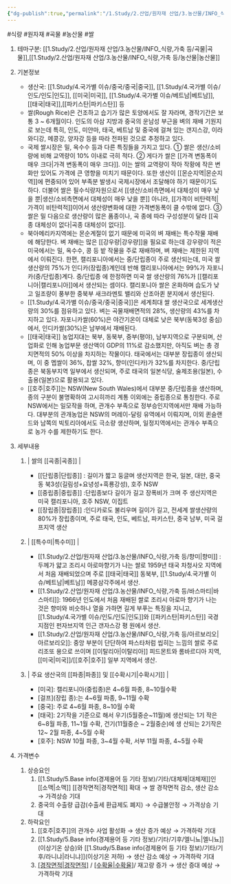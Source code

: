 ```yaml
---
{"dg-publish":true,"permalink":"/1.Study/2.산업/원자재 산업/3.농산물/INFO_식량,가축 등/쌀/","created":"2024-11-20T21:02:28.926+09:00","updated":"2025-06-26T13:30:11.406+09:00"}
---
```


#식량  #원자재 #곡물 #농산물 #쌀 

1. 테마구분: [[1.Study/2.산업/원자재 산업/3.농산물/INFO_식량,가축 등/곡물\|곡물]],[[1.Study/2.산업/원자재 산업/3.농산물/INFO_식량,가축 등/농산물\|농산물]]

2. 기본정보

	- 생산국: [[1.Study/4.국가별 이슈/중국/중국\|중국]], [[1.Study/4.국가별 이슈/인도/인도\|인도]], [[미국\|미국]], [[1.Study/4.국가별 이슈/베트남\|베트남]], [[태국\|태국]],[[파키스탄\|파키스탄]] 등
	- 쌀(Rough Rice)은 건조하고 습기가 많은 토양에서도 잘 자라며, 경작기간은 보통 3 ~ 6개월이다. 인도의 아삼 지방과 중국의 운남성 부근을 벼의 재배 기원지로 보는데 특히, 인도, 미얀마, 태국, 베트남 및 중국에 걸쳐 있는 갠지스강, 이라와디강, 메콩강, 양자강 등을 따라 전파된 것으로 추정하고 있다. 
	- 국제 쌀시장은 밀, 옥수수 등과 다른 특징들을 가지고 있다. ① 쌀은 생산/소비량에 비해 교역량이 10% 이내로 극히 적다. ② 게다가 쌀은 [[가격 변동폭이 매우 크다\|가격 변동폭이 매우 크다]]. 이는 쌀의 교역량이 작아 작황에 작은 변화만 있어도 가격에 큰 영향을 미치기 때문이다. 또한 생산이 [[몬순지역\|몬순지역]]에 편중되어 있어 부족분 발생시 국제시장에서 조달해야 하기 때문이기도 하다. 더불어 쌀은 필수식량자원으로서 [[생산/소비측면에서 대체성이 매우 낮을 뿐\|생산/소비측면에서 대체성이 매우 낮을 뿐]] 아니라, [[가격이 비탄력적\|가격이 비탄력적]]이어서 생산량변화에 대한 가격변동폭이 클 수밖에 없다. ③ 쌀은 밀 다음으로 생산량이 많은 품종이나, 곡 종에 따라 구성성분이 달라 [[곡종 대체성이 없다\|곡종 대체성이 없다]]. 
	- 북아메리카지역에는 몬순계절이 없기 때문에 미국의 벼 재배는 특수작물 재배에 해당한다. 벼 재배는 많은 [[강우량\|강우량]]을 필요로 하는데 강우량이 적은 미국에서는 밀, 옥수수, 콩 등 밭 작물을 주로 재배하며, 벼 재배는 제한된 지역에서 이뤄진다. 한편, 캘리포니아에서는 중/단립종이 주로 생산되는데, 미국 쌀 생산량의 75%가 인디카(장립종)계인데 반해 캘리포니아에서는 99%가 자포니카(중/단립종)계다. 중/단립종 에 한정하면 미국 쌀 생산량의 76%가 [[캘리포니아\|캘리포니아]]에서 생산되는 셈이다. 캘리포니아 쌀은 온화하며 습도가 낮고 일조량이 풍부한 중북부 새크라멘토 밸리와 산조아퀸 분지에서 생산된다. 
	- [[1.Study/4.국가별 이슈/중국/중국\|중국]]은 세계최대 쌀 생산국으로 세계생산량의 30%를 점유하고 있다. 벼는 곡물재배면적의 28%, 생산량의 43%를 차지하고 있다. 자포니카쌀(60%)은 야간기온이 대체로 낮은 북부(동북3성 중심)에서, 인디카쌀(30%)은 남부에서 재배된다. 
	- [[태국\|태국]] 농업지대는 북부, 동북부, 중부(평야), 남부지역으로 구분되며, 산업화로 인해 농업부문 생산액이 GDP의 11%로 감소했지만, 아직도 벼는 총 경지면적의 50% 이상을 차지하는 작물이다. 태국에서는 대부분 장립종이 생산되며, 이 중 멥쌀이 36%, 찹쌀 32%, 향미(인디카)가 32%를 차지한다. 중/단립 종은 북동부지역 일부에서 생산되며, 주로 태국의 일본식당, 술제조용(일본), 수출용(일본)으로 활용되고 있다. 
	- [[호주\|호주]]는 NSW(New South Wales)에서 대부분 중/단립종을 생산하며, 종의 구분이 불명확하여 고시히까리 계통 이외에는 중립종으로 통칭한다. 주로 NSW에서는 일모작을 하며, 관개수 부족으로 정부승인지역에서만 재배 가능하다. 대부분의 관개농업은 NSW의 머레이-달링 유역에서 이뤄지며, 이외 퀸슬랜드와 남쪽의 빅토리아에서도 극소량 생산하며, 일정지역에서는 관개수 부족으로 농가 수를 제한하기도 한다.



3. 세부내용
	1. | 쌀의 [[곡종\|곡종]] | 
		- [[단립종\|단립종]] : 길이가 짧고 둥글며 생산지역은 한국, 일본, 대만, 중국 동 북3성(길림성+요녕성+흑룡강성), 호주 NSW 
		- [[중립종\|중립종]] :단립종보다 길이가 길고 장폭비가 크며 주 생산지역은 미국 캘리포니아, 호주 NSW, 이집트 
		- [[장립종\|장립종]] :인디카로도 불리우며 길이가 길고, 전세계 쌀생산량의 80%가 장립종이며, 주로 태국, 인도, 베트남, 파키스탄, 중국 남부, 미국 걸프지역 생산

	2. | [[특수미\|특수미]] | 
		- [[1.Study/2.산업/원자재 산업/3.농산물/INFO_식량,가축 등/향미\|향미]] :두께가 얇고 조리시 아로마향기가 나는 쌀로 1959년 태국 차청사오 지역에서 처음 재배되었으며 주로 [[태국\|태국]] 동북부, [[1.Study/4.국가별 이슈/베트남\|베트남]] 메콩삼각주에서 생산. 
		- [[1.Study/2.산업/원자재 산업/3.농산물/INFO_식량,가축 등/바스마티\|바스마티]]: 1966년 인도에서 처음 재배된 쌀로 조리시 아로마 향기가 나는 것은 향미와 비슷하나 열을 가하면 길게 부푸는 특징을 지니고, [[1.Study/4.국가별 이슈/인도/인도\|인도]]와 [[파키스탄\|파키스탄]] 국경지점인 펀자브지역 인근 갠자스강 평 원에서 생산. 
		- [[1.Study/2.산업/원자재 산업/3.농산물/INFO_식량,가축 등/아르보리오\|아르보리오]]: 중앙 부분이 단단하여 파스타처럼 씹히는 느낌의 쌀로 주로 리조또 용으로 쓰이며 [[이탈리아\|이탈리아]] 피드몬트와 롬바르디아 지역, [[미국\|미국]]/[[호주\|호주]] 일부 지역에서 생산.
		   
	3. | 주요 생산국의 [[파종\|파종]] 및 [[수확시기\|수확시기]] | 
		- [미국]: 캘리포니아(중립종)은 4~6월 파종, 8~10월수확
		- [걸프](장립 종):는 4~6월 파종, 9~11월 수확
		- [중국]: 주로 4~6월 파종, 8~10월 수확 
		- [태국]: 2기작을 기준으로 해서 우기(5월중순~11월)에 생산되는 1기 작은 6~8월 파종, 11~1월 수확, 건기(11월중순 ~ 2월중순)에 생 산되는 2기작은 12~ 2월 파종, 4~5월 수확 
		- [호주]: NSW 10월 파종, 3~4월 수확, 서부 11월 파종, 4~5월 수확


4. 가격변수
	1. 상승요인
		1. [[1.Study/5.Base info(경제용어 등 기타 정보)/기타/대체재\|대체재]]인 [[소맥\|소맥]] [[경작면적\|경작면적]] 확대 → 쌀 경작면적 감소, 생산 감소 → 가격상승 기대 
		2. 중국의 수출량 급감(수출세 환급제도 폐지) → 수급불안정 → 가격상승 기대
	2. 하락요인
		1. [[호주\|호주]]의 관개수 사업 활성화 → 생산 증가 예상 → 가격하락 기대 
		2. [[1.Study/5.Base info(경제용어 등 기타 정보)/기타/기후/엘니뇨\|엘니뇨]](이상기온 상승)와 [[1.Study/5.Base info(경제용어 등 기타 정보)/기타/기후/라니냐\|라니냐]](이상기온 저하) → 생산 감소 예상 → 가격하락 기대
		3. [[경작면적\|경작면적]](Area) / [[수확율\|수확율]](Yield)/ 재고량 증가 → 생산 증대 예상 → 가격하락 기대